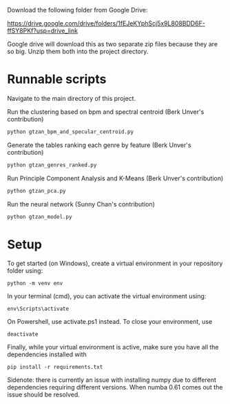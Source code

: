 Download the following folder from Google Drive:

https://drive.google.com/drive/folders/1fEJeKYphScj5x9L808BDD6F-ffSY8PKf?usp=drive_link

Google drive will download this as two separate zip files because they are so big.
Unzip them both into the project directory.

# Runnable scripts
Navigate to the main directory of this project.

Run the clustering based on bpm and spectral centroid (Berk Unver's contribution)
```bash
python gtzan_bpm_and_specular_centroid.py
```

Generate the tables ranking each genre by feature (Berk Unver's contribution)
```bash
python gtzan_genres_ranked.py
```

Run Principle Component Analysis and K-Means (Berk Unver's contribution)
```bash
python gtzan_pca.py
```

Run the neural network (Sunny Chan's contribution)
```bash
python gtzan_model.py
```

# Setup
To get started (on Windows), create a virtual environment in your repository folder using: 
```
python -m venv env
```
In your terminal (cmd), you can activate the virtual environment using:
```
env\Scripts\activate
```
On Powershell, use activate.ps1 instead. To close your environment, use 
```
deactivate
```
Finally, while your virtual environment is active, make sure you have all the dependencies installed with
```
pip install -r requirements.txt
```
Sidenote: there is currently an issue with installing numpy due to different dependencies requiring different versions. When numba 0.61 comes out the issue should be resolved.

